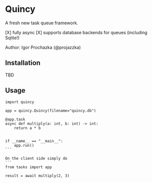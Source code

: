# Quincy

A fresh new task queue framework.

[X] fully async
[X] supports database backends for queues (including Sqlite!)

Author: Igor Prochazka (@projazzka)

## Installation

TBD

## Usage

````
import quincy

app = quincy.Quincy(filename="quincy.db")

@app.task
async def multiply(a: int, b: int) -> int:
    return a * b


if __name__ == "__main__":
    app.run()
```

On the client side simply do
```
from tasks import app

result = await multiply(2, 3)
````


